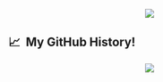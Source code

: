 <p align="center">
  <img src="https://capsule-render.vercel.app/api?type=waving&color=gradient&text=Hello Everyone!&height=100&section=header"/>
</p>


<h2> 📈 &nbsp;My GitHub History!</h2>

  
<p align="center">
  <img src="https://capsule-render.vercel.app/api?type=waving&color=gradient&height=100&section=footer"/>
</p>
